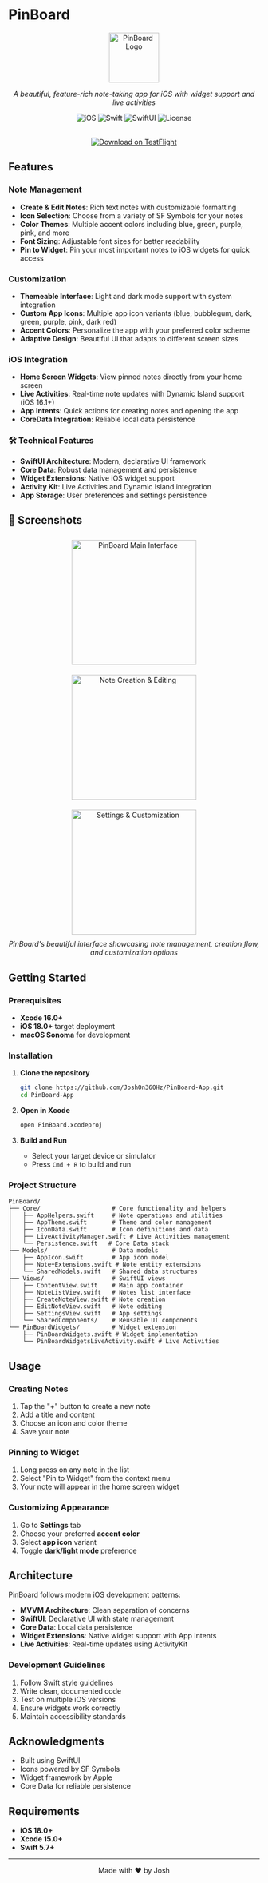 # PinBoard

<div align="center">
  <img src="PinBoard/Assets.xcassets/AppIcon.appiconset/icon-default.png" alt="PinBoard Logo" width="100" height="100">
  
  *A beautiful, feature-rich note-taking app for iOS with widget support and live activities*
  
  ![iOS](https://img.shields.io/badge/iOS-18.0+-blue.svg)
  ![Swift](https://img.shields.io/badge/Swift-5.0+-orange.svg)
  ![SwiftUI](https://img.shields.io/badge/SwiftUI-3.0+-green.svg)
  ![License](https://img.shields.io/badge/License-MIT-yellow.svg)
  
  <br>
  
  <a href="https://testflight.apple.com/join/NmpwygSt">
    <img src="https://img.shields.io/badge/TestFlight-Try%20It%20Now-blue?style=for-the-badge&logo=apple" alt="Download on TestFlight">
  </a>
</div>

##  Features

###  Note Management
- **Create & Edit Notes**: Rich text notes with customizable formatting
- **Icon Selection**: Choose from a variety of SF Symbols for your notes
- **Color Themes**: Multiple accent colors including blue, green, purple, pink, and more
- **Font Sizing**: Adjustable font sizes for better readability
- **Pin to Widget**: Pin your most important notes to iOS widgets for quick access

### Customization
- **Themeable Interface**: Light and dark mode support with system integration
- **Custom App Icons**: Multiple app icon variants (blue, bubblegum, dark, green, purple, pink, dark red)
- **Accent Colors**: Personalize the app with your preferred color scheme
- **Adaptive Design**: Beautiful UI that adapts to different screen sizes

###  iOS Integration
- **Home Screen Widgets**: View pinned notes directly from your home screen
- **Live Activities**: Real-time note updates with Dynamic Island support (iOS 16.1+)
- **App Intents**: Quick actions for creating notes and opening the app
- **CoreData Integration**: Reliable local data persistence

### 🛠 Technical Features
- **SwiftUI Architecture**: Modern, declarative UI framework
- **Core Data**: Robust data management and persistence
- **Widget Extensions**: Native iOS widget support
- **Activity Kit**: Live Activities and Dynamic Island integration
- **App Storage**: User preferences and settings persistence

## 📸 Screenshots

<div align="center">
  <img src="Screenshots/sc1.png" alt="PinBoard Main Interface" width="250" style="margin: 10px;">
  <img src="Screenshots/sc2.png" alt="Note Creation & Editing" width="250" style="margin: 10px;">
  <img src="Screenshots/sc3.png" alt="Settings & Customization" width="250" style="margin: 10px;">
</div>

<div align="center">
  <em>PinBoard's beautiful interface showcasing note management, creation flow, and customization options</em>
</div>

## Getting Started

### Prerequisites
- **Xcode 16.0+**
- **iOS 18.0+** target deployment
- **macOS Sonoma** for development

### Installation

1. **Clone the repository**
   ```bash
   git clone https://github.com/JoshOn360Hz/PinBoard-App.git
   cd PinBoard-App
   ```

2. **Open in Xcode**
   ```bash
   open PinBoard.xcodeproj
   ```

3. **Build and Run**
   - Select your target device or simulator
   - Press `Cmd + R` to build and run

### Project Structure

```
PinBoard/
├── Core/                    # Core functionality and helpers
│   ├── AppHelpers.swift     # Note operations and utilities
│   ├── AppTheme.swift       # Theme and color management
│   ├── IconData.swift       # Icon definitions and data
│   ├── LiveActivityManager.swift # Live Activities management
│   └── Persistence.swift   # Core Data stack
├── Models/                  # Data models
│   ├── AppIcon.swift        # App icon model
│   ├── Note+Extensions.swift # Note entity extensions
│   └── SharedModels.swift   # Shared data structures
├── Views/                   # SwiftUI views
│   ├── ContentView.swift    # Main app container
│   ├── NoteListView.swift   # Notes list interface
│   ├── CreateNoteView.swift # Note creation
│   ├── EditNoteView.swift   # Note editing
│   ├── SettingsView.swift   # App settings
│   └── SharedComponents/    # Reusable UI components
└── PinBoardWidgets/         # Widget extension
    ├── PinBoardWidgets.swift # Widget implementation
    └── PinBoardWidgetsLiveActivity.swift # Live Activities
```

##  Usage

### Creating Notes
1. Tap the "+" button to create a new note
2. Add a title and content
3. Choose an icon and color theme
4. Save your note

### Pinning to Widget
1. Long press on any note in the list
2. Select "Pin to Widget" from the context menu
3. Your note will appear in the home screen widget

### Customizing Appearance
1. Go to **Settings** tab
2. Choose your preferred **accent color**
3. Select **app icon** variant
4. Toggle **dark/light mode** preference

## Architecture

PinBoard follows modern iOS development patterns:

- **MVVM Architecture**: Clean separation of concerns
- **SwiftUI**: Declarative UI with state management
- **Core Data**: Local data persistence
- **Widget Extensions**: Native widget support with App Intents
- **Live Activities**: Real-time updates using ActivityKit


### Development Guidelines
1. Follow Swift style guidelines
2. Write clean, documented code
3. Test on multiple iOS versions
4. Ensure widgets work correctly
5. Maintain accessibility standards


## Acknowledgments

- Built using SwiftUI
- Icons powered by SF Symbols
- Widget framework by Apple
- Core Data for reliable persistence

##  Requirements

- **iOS 18.0+**
- **Xcode 15.0+**
- **Swift 5.7+**

---

<div align="center">
  <p>Made with ❤️ by Josh</p>
</div>
